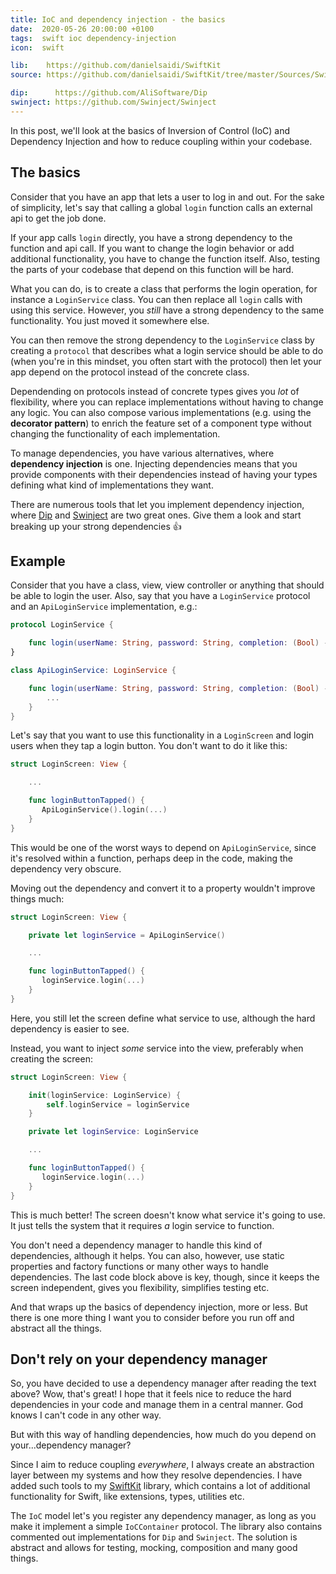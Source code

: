 ```yaml
---
title: IoC and dependency injection - the basics
date:  2020-05-26 20:00:00 +0100
tags:  swift ioc dependency-injection
icon:  swift

lib:    https://github.com/danielsaidi/SwiftKit
source: https://github.com/danielsaidi/SwiftKit/tree/master/Sources/SwiftKit/IoC

dip:      https://github.com/AliSoftware/Dip
swinject: https://github.com/Swinject/Swinject
---
```


In this post, we'll look at the basics of Inversion of Control (IoC) and Dependency Injection and how to reduce coupling within your codebase.


## The basics

Consider that you have an app that lets a user to log in and out. For the sake of simplicity, let's say that calling a global `login` function calls an external api to get the job done.

If your app calls `login` directly, you have a strong dependency to the function and api call. If you want to change the login behavior or add additional functionality, you have to change the function  itself. Also, testing the parts of your codebase that depend on this function will be hard.

What you can do, is to create a class that performs the login operation, for instance a `LoginService` class. You can then replace all `login` calls with using this service. However, you *still* have a strong dependency to the same functionality. You just moved it somewhere else.

You can then remove the strong dependency to the `LoginService` class by creating a `protocol` that describes what a login service should be able to do (when you're in this mindset, you often start with the protocol) then let your app depend on the protocol instead of the concrete class.

Dependending on protocols instead of concrete types gives you *lot* of flexibility, where you can replace implementations without having to change any logic. You can also compose various implementations (e.g. using the **decorator pattern**) to enrich the feature set of a component type without changing the functionality of each implementation.

To manage dependencies, you have various alternatives, where **dependency injection** is one. Injecting dependencies means that you provide components with their dependencies instead of having your types defining what kind of implementations they want.

There are numerous tools that let you implement dependency injection, where [Dip]({{page.dip}}) and [Swinject]({{page.swinject}}) are two great ones. Give them a look and start breaking up your strong dependencies 👍


## Example

Consider that you have a class, view, view controller or anything that should be able to login the user. Also, say that you have a `LoginService` protocol and an `ApiLoginService` implementation, e.g.:

```swift
protocol LoginService {

    func login(userName: String, password: String, completion: (Bool) -> Void)
}

class ApiLoginService: LoginService {

    func login(userName: String, password: String, completion: (Bool) -> Void) {
        ...
    }
}
```

Let's say that you want to use this functionality in a `LoginScreen` and login users when they tap a login button. You don't want to do it like this:

```swift
struct LoginScreen: View {

    ...

    func loginButtonTapped() {
       ApiLoginService().login(...)
    }
}
```

This would be one of the worst ways to depend on `ApiLoginService`, since it's resolved within a function, perhaps deep in the code, making the dependency very obscure. 

Moving out the dependency and convert it to a property wouldn't improve things much:

```swift
struct LoginScreen: View {

    private let loginService = ApiLoginService()

    ...

    func loginButtonTapped() {
       loginService.login(...)
    }
}
```

Here, you still let the screen define what service to use, although the hard dependency is easier to see. 

Instead, you want to inject *some* service into the view, preferably when creating the screen:



```swift
struct LoginScreen: View {

    init(loginService: LoginService) {
        self.loginService = loginService
    }

    private let loginService: LoginService

    ...

    func loginButtonTapped() {
       loginService.login(...)
    }
}
```

This is much better! The screen doesn't know what service it's going to use. It just tells the system that it requires *a* login service to function.

You don't need a dependency manager to handle this kind of dependencies, although it helps. You can also, however, use static properties and factory functions or many other ways to handle dependencies. The last code block above is key, though, since it keeps the screen independent, gives you flexibility, simplifies testing etc.

And that wraps up the basics of dependency injection, more or less. But there is one more thing I want you to consider before you run off and abstract all the things.


## Don't rely on your dependency manager

So, you have decided to use a dependency manager after reading the text above? Wow, that's great! I hope that it feels nice to reduce the hard dependencies in your code and manage them in a central manner. God knows I can't code in any other way. 

But with this way of handling dependencies, how much do you depend on your...dependency manager?

Since I aim to reduce coupling *everywhere*, I always create an abstraction layer between my systems and how they resolve dependencies. I have added such tools to my [SwiftKit]({{page.lib}}) library, which contains a lot of additional functionality for Swift, like extensions, types, utilities etc.

The `IoC` model let's you register any dependency manager, as long as you make it implement a simple `IoCContainer` protocol. The library also contains commented out implementations for `Dip` and `Swinject`. The solution is abstract and allows for testing, mocking, composition and many good things.